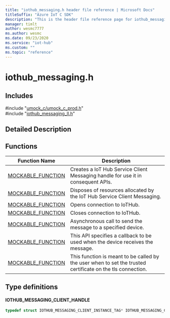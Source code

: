 ```yaml
---                             
title: "iothub_messaging.h header file reference | Microsoft Docs" 
titleSuffix: "Azure IoT C SDK"            
description: "This is the header file reference page for iothub_messaging.h in the Azure IoT C SDK. This SDK is used with Azure IoT Hub and Azure IoT Hub Device Provisioning Service"            
manager: timlt                 
author: wesmc7777              
ms.author: wesmc               
ms.date: 09/23/2020                    
ms.service: "iot-hub"             
ms.custom: ""                
ms.topic: "reference"        
---                            
```


# iothub_messaging.h 

## Includes

\#include "[umock_c/umock_c_prod.h](umock-c-prod-h.md)"  
\#include "[iothub_messaging_ll.h](iothub-messaging-ll-h.md)"  

## Detailed Description

## Functions

Function Name                  | Description                                
--------------------------------|---------------------------------------------
[MOCKABLE_FUNCTION](./iothub-messaging-h/mockable-function.md)            | Creates a IoT Hub Service Client Messaging handle for use it in consequent APIs.
[MOCKABLE_FUNCTION](./iothub-messaging-h/mockable-function.md)            | Disposes of resources allocated by the IoT Hub Service Client Messaging.
[MOCKABLE_FUNCTION](./iothub-messaging-h/mockable-function.md)            | Opens connection to IoTHub.
[MOCKABLE_FUNCTION](./iothub-messaging-h/mockable-function.md)            | Closes connection to IoTHub.
[MOCKABLE_FUNCTION](./iothub-messaging-h/mockable-function.md)            | Asynchronous call to send the message to a specified device.
[MOCKABLE_FUNCTION](./iothub-messaging-h/mockable-function.md)            | This API specifies a callback to be used when the device receives the message.
[MOCKABLE_FUNCTION](./iothub-messaging-h/mockable-function.md)            | This function is meant to be called by the user when to set the trusted certificate on the tls connection.

## Type definitions

#### IOTHUB_MESSAGING_CLIENT_HANDLE

```C
typedef struct IOTHUB_MESSAGING_CLIENT_INSTANCE_TAG* IOTHUB_MESSAGING_CLIENT_HANDLE;
```

